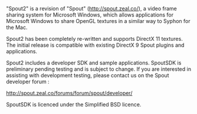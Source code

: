"Spout2" is a revision of "Spout" (http://spout.zeal.co/), 
a video frame sharing system for Microsoft Windows, which 
allows applications for Microsoft Windows to share OpenGL 
textures in a similar way to Syphon for the Mac.

Spout2 has been completely re-written and supports DirectX 11
textures. The initial release is compatible with existing 
DirectX 9 Spout plugins and applications.

Spout2 includes a developer SDK and sample applications. 
SpoutSDK is preliminary pending testing and is subject to change. 
If you are interested in assisting with development testing,
please contact us on the Spout developer forum : 

http://spout.zeal.co/forums/forum/spout/developer/

SpoutSDK is licenced under the Simplified BSD licence.

